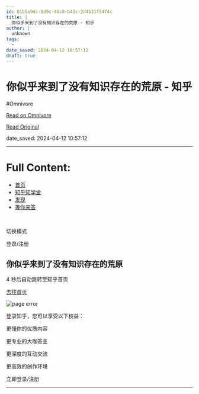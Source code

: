 ```yaml
---
id: 01b5a9dc-6d9c-46c0-b43c-2d4b31f5474c
title: |
  你似乎来到了没有知识存在的荒原 - 知乎
author: |
  unknown
tags:
  - 
date_saved: 2024-04-12 10:57:12
draft: true
---
```


# 你似乎来到了没有知识存在的荒原 - 知乎
#Omnivore

[Read on Omnivore](https://omnivore.app/me/https-zhuanlan-zhihu-com-p-640543368-18ed2cfef5f)

[Read Original](https://zhuanlan.zhihu.com/p/640543368)

date_saved: 2024-04-12 10:57:12


--- 

# Full Content: 

* [首页](https://www.zhihu.com/)
* [知乎知学堂](https://www.zhihu.com/education/learning)
* [发现](https://www.zhihu.com/explore)
* [等你来答](https://www.zhihu.com/question/waiting)

​

切换模式

登录/注册

## 你似乎来到了没有知识存在的荒原

4 秒后自动跳转至知乎首页

[去往首页](https://www.zhihu.com/)

![page error](https://proxy-prod.omnivore-image-cache.app/0x0,sAHncv0nsLjQWDmdvl3RmTqdrwHnfVWKP0Cbk7UzNv0k/https://static.zhihu.com/heifetz/assets/liukanshan_desert.ecf3c388.svg)

登录知乎，您可以享受以下权益：

更懂你的优质内容

更专业的大咖答主

更深度的互动交流

更高效的创作环境

立即登录/注册

---

